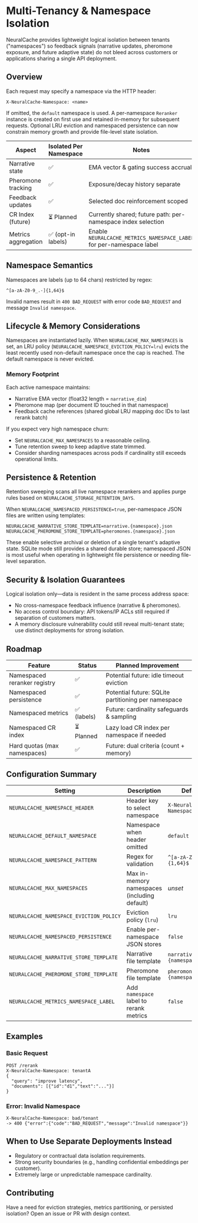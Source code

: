 # Multi-Tenancy & Namespace Isolation

NeuralCache provides lightweight logical isolation between tenants ("namespaces") so
feedback signals (narrative updates, pheromone exposure, and future adaptive state)
do not bleed across customers or applications sharing a single API deployment.

## Overview

Each request may specify a namespace via the HTTP header:

```
X-NeuralCache-Namespace: <name>
```

If omitted, the `default` namespace is used. A per-namespace `Reranker` instance
is created on first use and retained in-memory for subsequent requests. Optional
LRU eviction and namespaced persistence can now constrain memory growth and
provide file-level state isolation.

| Aspect              | Isolated Per Namespace | Notes |
|---------------------|------------------------|-------|
| Narrative state     | ✅                     | EMA vector & gating success accrual |
| Pheromone tracking  | ✅                     | Exposure/decay history separate |
| Feedback updates    | ✅                     | Selected doc reinforcement scoped |
| CR Index (future)   | ⏳ Planned             | Currently shared; future path: per-namespace index selection |
| Metrics aggregation | ✅ (opt-in labels)      | Enable `NEURALCACHE_METRICS_NAMESPACE_LABEL` for per-namespace label |

## Namespace Semantics

Namespaces are labels (up to 64 chars) restricted by regex:

```
^[a-zA-Z0-9_.-]{1,64}$
```

Invalid names result in `400 BAD_REQUEST` with error code `BAD_REQUEST` and message
`Invalid namespace`.

## Lifecycle & Memory Considerations

Namespaces are instantiated lazily. When `NEURALCACHE_MAX_NAMESPACES` is set,
an LRU policy (`NEURALCACHE_NAMESPACE_EVICTION_POLICY=lru`) evicts the least
recently used non-default namespace once the cap is reached. The default
namespace is never evicted.

### Memory Footprint

Each active namespace maintains:
- Narrative EMA vector (float32 length = `narrative_dim`)
- Pheromone map (per document ID touched in that namespace)
- Feedback cache references (shared global LRU mapping doc IDs to last rerank batch)

If you expect very high namespace churn:
- Set `NEURALCACHE_MAX_NAMESPACES` to a reasonable ceiling.
- Tune retention sweep to keep adaptive state trimmed.
- Consider sharding namespaces across pods if cardinality still exceeds operational limits.

## Persistence & Retention

Retention sweeping scans all live namespace rerankers and applies purge rules
based on `NEURALCACHE_STORAGE_RETENTION_DAYS`.

When `NEURALCACHE_NAMESPACED_PERSISTENCE=true`, per-namespace JSON files are
written using templates:
```
NEURALCACHE_NARRATIVE_STORE_TEMPLATE=narrative.{namespace}.json
NEURALCACHE_PHEROMONE_STORE_TEMPLATE=pheromones.{namespace}.json
```
These enable selective archival or deletion of a single tenant's adaptive state.
SQLite mode still provides a shared durable store; namespaced JSON is most useful
when operating in lightweight file persistence or needing file-level separation.

## Security & Isolation Guarantees

Logical isolation only—data is resident in the same process address space:
- No cross-namespace feedback influence (narrative & pheromones).
- No access control boundary: API tokens/IP ACLs still required if separation of customers matters.
- A memory disclosure vulnerability could still reveal multi-tenant state; use distinct deployments for strong isolation.

## Roadmap

| Feature | Status | Planned Improvement |
|---------|--------|--------------------|
| Namespaced reranker registry | ✅ | Potential future: idle timeout eviction |
| Namespaced persistence | ✅ | Potential future: SQLite partitioning per namespace |
| Namespaced metrics | ✅ (labels) | Future: cardinality safeguards & sampling |
| Namespaced CR index | ⏳ Planned | Lazy load CR index per namespace if needed |
| Hard quotas (max namespaces) | ✅ | Future: dual criteria (count + memory) |

## Configuration Summary

| Setting | Description | Default |
|---------|-------------|---------|
| `NEURALCACHE_NAMESPACE_HEADER` | Header key to select namespace | `X-NeuralCache-Namespace` |
| `NEURALCACHE_DEFAULT_NAMESPACE` | Namespace when header omitted | `default` |
| `NEURALCACHE_NAMESPACE_PATTERN` | Regex for validation | `^[a-zA-Z0-9_.-]{1,64}$` |
| `NEURALCACHE_MAX_NAMESPACES` | Max in-memory namespaces (including default) | _unset_ |
| `NEURALCACHE_NAMESPACE_EVICTION_POLICY` | Eviction policy (`lru`) | `lru` |
| `NEURALCACHE_NAMESPACED_PERSISTENCE` | Enable per-namespace JSON stores | `false` |
| `NEURALCACHE_NARRATIVE_STORE_TEMPLATE` | Narrative file template | `narrative.{namespace}.json` |
| `NEURALCACHE_PHEROMONE_STORE_TEMPLATE` | Pheromone file template | `pheromones.{namespace}.json` |
| `NEURALCACHE_METRICS_NAMESPACE_LABEL` | Add `namespace` label to rerank metrics | `false` |

## Examples

### Basic Request

```
POST /rerank
X-NeuralCache-Namespace: tenantA
{
  "query": "improve latency",
  "documents": [{"id":"d1","text":"..."}]
}
```

### Error: Invalid Namespace
```
X-NeuralCache-Namespace: bad/tenant
-> 400 {"error":{"code":"BAD_REQUEST","message":"Invalid namespace"}}
```

## When to Use Separate Deployments Instead
- Regulatory or contractual data isolation requirements.
- Strong security boundaries (e.g., handling confidential embeddings per customer).
- Extremely large or unpredictable namespace cardinality.

## Contributing
Have a need for eviction strategies, metrics partitioning, or persisted isolation? Open an issue or PR with design context.
